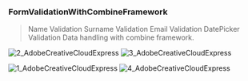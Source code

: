 ### FormValidationWithCombineFramework

> Name Validation
> Surname Validation
> Email Validation
> DatePicker Validation
> Data handling with combine framework.

![2_AdobeCreativeCloudExpress](https://user-images.githubusercontent.com/49749125/156158363-5e3166b8-51bd-4331-98f7-e6476eaf4e1e.gif)
![3_AdobeCreativeCloudExpress](https://user-images.githubusercontent.com/49749125/156158367-f302a342-e22d-4fd2-8ad7-2ed71b5b0b7e.gif)

![1_AdobeCreativeCloudExpress](https://user-images.githubusercontent.com/49749125/156158352-7fcfaa45-577e-4801-9ff0-843c59c768bf.gif)
![4_AdobeCreativeCloudExpress](https://user-images.githubusercontent.com/49749125/156158368-778a8974-343d-4a0c-88aa-37e0c12bbf47.gif)
